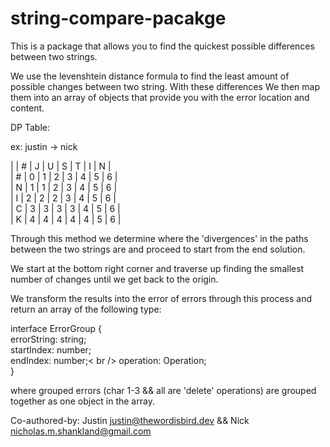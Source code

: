 # string-compare-pacakge

This is a package that allows you to find the quickest possible differences between two strings.

We use the levenshtein distance formula to find the least amount of possible changes between two string. With these differences
We then map them into an array of objects that provide you with the error location and content.

DP Table:

ex:
justin -> nick


 |   | # | J | U | S | T | I | N |<br />
 | # | 0 | 1 | 2 | 3 | 4 | 5 | 6 |<br />
 | N | 1 | 1 | 2 | 3 | 4 | 5 | 6 |<br />
 | I | 2 | 2 | 2 | 3 | 4 | 5 | 6 |<br />
 | C | 3 | 3 | 3 | 3 | 4 | 5 | 6 |<br />
 | K | 4 | 4 | 4 | 4 | 4 | 5 | 6 |<br />
 
 

Through this method we determine where the 'divergences' in the paths between the two strings are 
and proceed to start from the end solution.

We start at the bottom right corner and traverse up finding the smallest number of changes until
we get back to the origin.

We transform the results into the error of errors through this process and return an array of the 
following type:

interface ErrorGroup {<br />
  errorString: string;<br />
  startIndex: number;<br />
  endIndex: number;< br />
  operation: Operation;<br />
}

where grouped errors (char 1-3 && all are 'delete' operations) are grouped together as one 
object in the array. 


Co-authored-by: Justin <justin@thewordisbird.dev> && Nick <nicholas.m.shankland@gmail.com>
